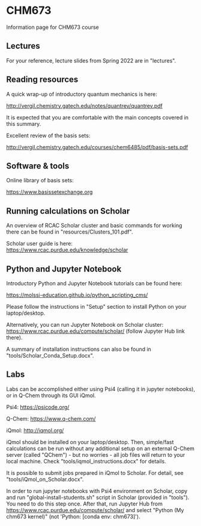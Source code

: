 # CHM673
Information page for CHM673 course

## Lectures 
For your reference, lecture slides from Spring 2022 are in "lectures".  

## Reading resources
A quick wrap-up of introductory quantum mechanics is here: 

http://vergil.chemistry.gatech.edu/notes/quantrev/quantrev.pdf

It is expected that you are comfortable with the main concepts covered in this summary.

Excellent review of the basis sets:

http://vergil.chemistry.gatech.edu/courses/chem6485/pdf/basis-sets.pdf

## Software & tools
Online library of basis sets:

https://www.basissetexchange.org

## Running calculations on Scholar
An overview of RCAC Scholar cluster and basic commands for working there can be found in "resources/Clusters_101.pdf". 

Scholar user guide is here: https://www.rcac.purdue.edu/knowledge/scholar

## Python and Jupyter Notebook 
Introductory Python and Jupyter Notebook tutorials can be found here:

https://molssi-education.github.io/python_scripting_cms/

Please follow the instructions in "Setup" section to install Python on your laptop/desktop. 

Alternatively, you can run Jupyter Notebook on Scholar cluster: https://www.rcac.purdue.edu/compute/scholar/ (follow Jupyter Hub link there). 

A summary of installation instructions can also be found in "tools/Scholar_Conda_Setup.docx".

## Labs
Labs can be accomplished either using Psi4 (calling it in jupyter notebooks), or in Q-Chem through its GUI iQmol.

Psi4: https://psicode.org/

Q-Chem: https://www.q-chem.com/

iQmol: http://iqmol.org/

iQmol should be installed on your laptop/desktop. Then, simple/fast calculations can be run without any additional setup on an external Q-Chem server (called "QChem") - but no worries - all job files will return to your local machine. Check "tools/iqmol_instructions.docx" for details.

It is possible to submit jobs prepared in iQmol to Scholar. For detail, see "tools/iQmol_on_Scholar.docx".

In order to run jupyter notebooks with Psi4 environment on Scholar, copy and run "global-install-students.sh" script in Scholar (provided in "tools"). You need to do this step once. After that, run Jupyter Hub from https://www.rcac.purdue.edu/compute/scholar/ and select "Python (My chm673 kernel)" (not 'Python: [conda env: chm673]'). 

